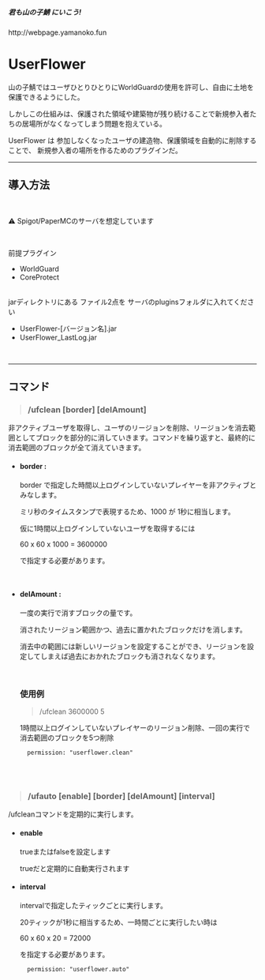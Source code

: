 

 <h5 >君も山の子鯖 </a>にいこう!</h5>
 http://webpage.yamanoko.fun
 <br>

<h1> UserFlower </h1>


山の子鯖ではユーザひとりひとりにWorldGuardの使用を許可し、自由に土地を保護できるようにした。

しかしこの仕組みは、保護された領域や建築物が残り続けることで新規参入者たちの居場所がなくなってしまう問題を抱えている。

UserFlower は 参加しなくなったユーザの建造物、保護領域を自動的に削除する ことで、
新規参入者の場所を作るためのプラグインだ。


<hr>
<h2>導入方法</h2>
<br>

⚠︎ Spigot/PaperMCのサーバを想定しています

<br>

前提プラグイン 
* WorldGuard
* CoreProtect


<br>
jarディレクトリにある ファイル2点を サーバのpluginsフォルダに入れてください

* UserFlower-[バージョン名].jar
* UserFlower_LastLog.jar

<br>
<hr>

<h2>コマンド</h2>

><h3><b>/ufclean [border] [delAmount]</b></h3>

非アクティブユーザを取得し、ユーザのリージョンを削除、リージョンを消去範囲としてブロックを部分的に消していきます。コマンドを繰り返すと、最終的に消去範囲のブロックが全て消えていきます。

+ <h4>border : </h4>
    <p>border で指定した時間以上ログインしていないプレイヤーを非アクティブとみなします。</p>
    <p>ミリ秒のタイムスタンプで表現するため、1000 が 1秒に相当します。</p>
    <p>仮に1時間以上ログインしていないユーザを取得するには </p>
    <p>60 x 60 x 1000 = 3600000</p>
    <p>で指定する必要があります。</p>

<br>

+ <h4>delAmount :</h4>
    <p>一度の実行で消すブロックの量です。</p>
    <p>消されたリージョン範囲かつ、過去に置かれたブロックだけを消します。</p>
    <p>消去中の範囲には新しいリージョンを設定することができ、リージョンを設定してしまえば過去におかれたブロックも消されなくなります。</p>

    <br>

    <h3>使用例</h3>


    ><p>/ufclean 3600000 5</p>
    1時間以上ログインしていないプレイヤーのリージョン削除、一回の実行で消去範囲のブロックを5つ削除


        permission: "userflower.clean"

    <br><br>
><h3><b>/ufauto [enable] [border] [delAmount] [interval]</b></h3>

/ufcleanコマンドを定期的に実行します。
+ <h4>enable</h4>
    <p>trueまたはfalseを設定します</p>
    <p>trueだと定期的に自動実行されます</p>

+ <h4>interval</h4>
    <p>intervalで指定したティックごとに実行します。<p>
    <p>20ティックが1秒に相当するため、一時間ごとに実行したい時は</p>
    <p> 60 x 60 x 20 = 72000</p>
    <p>を指定する必要があります。</p>

        permission: "userflower.auto"








